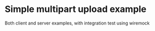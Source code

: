 # Simple multipart upload example

Both client and server examples, with integration test using wiremock 

